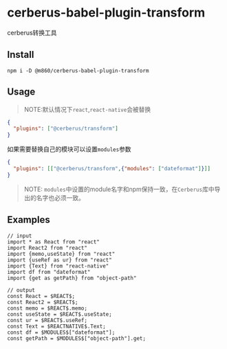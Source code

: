 # cerberus-babel-plugin-transform

cerberus转换工具

## Install

`npm i -D @m860/cerberus-babel-plugin-transform`

## Usage

> NOTE:默认情况下`react`,`react-native`会被替换

```json
{
  "plugins": ["@cerberus/transform"]
}
```

如果需要替换自己的模块可以设置`modules`参数

```json
{
  "plugins": [["@cerberus/transform",{"modules": ["dateformat"]}]]
}
```

> NOTE: `modules`中设置的module名字和npm保持一致，在`Cerberus`库中导出的名字也必须一致。


## Examples

```
// input
import * as React from "react"
import React2 from "react"
import {memo,useState} from "react"
import {useRef as ur} from "react"
import {Text} from "react-native"
import df from "dateformat"
import {get as getPath} from "object-path"

// output
const React = $REACT$;
const React2 = $REACT$;
const memo = $REACT$.memo;
const useState = $REACT$.useState;
const ur = $REACT$.useRef;
const Text = $REACTNATIVE$.Text;
const df = $MODULES$["dateformat"];
const getPath = $MODULES$["object-path"].get;
```

<!--

[ASTExplorer](https://astexplorer.net/)在线调试工具

[Babel插件开发手册](https://github.com/jamiebuilds/babel-handbook/blob/master/translations/zh-Hans/plugin-handbook.md)

[babel-types API](https://babeljs.io/docs/en/babel-types)

## TODO

- [ ] 处理`require("*.png")`,如果是资源文件需要进行重定向到`http`
    ```js 
    // input
    <Image source={require("logo.png")}/>
    // output
    <Image source={{uri:`${$MODULES$.BASE_URL}/${require("logo.png")}`}}/>
    ```
-->